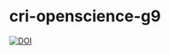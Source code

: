 # cri-openscience-g9

[![DOI](https://zenodo.org/badge/DOI/10.5281/zenodo.4161584.svg)](https://doi.org/10.5281/zenodo.4161584)
